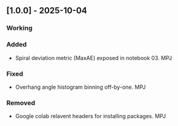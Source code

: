 ## [1.0.0] - 2025-10-04
### Working
### Added
- Spiral deviation metric (MaxAE) exposed in notebook 03. MPJ
### Fixed
- Overhang angle histogram binning off-by-one. MPJ
### Removed
- Google colab relavent headers for installing packages. MPJ
